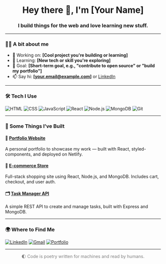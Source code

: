 <h1 align="center">Hey there 👋, I'm [Your Name]</h1>
<h3 align="center">I build things for the web and love learning new stuff.</h3>

---

### 🧑‍💻 A bit about me

- 🔭 Working on: **[Cool project you're building or learning]**
- 🌱 Learning: **[New tech or skill you're exploring]**
- 🎯 Goal: **[Short-term goal, e.g., "contribute to open source" or "build my portfolio"]**
- 📫 Say hi: **[your.email@example.com]** or [LinkedIn](https://linkedin.com/in/yourusername)

---

### 🛠️ Tech I Use

![HTML](https://img.shields.io/badge/-HTML-E34F26?style=flat&logo=html5&logoColor=white)
![CSS](https://img.shields.io/badge/-CSS-1572B6?style=flat&logo=css3&logoColor=white)
![JavaScript](https://img.shields.io/badge/-JavaScript-F7DF1E?style=flat&logo=javascript&logoColor=black)
![React](https://img.shields.io/badge/-React-61DAFB?style=flat&logo=react&logoColor=black)
![Node.js](https://img.shields.io/badge/-Node.js-339933?style=flat&logo=nodedotjs&logoColor=white)
![MongoDB](https://img.shields.io/badge/-MongoDB-4EA94B?style=flat&logo=mongodb&logoColor=white)
![Git](https://img.shields.io/badge/-Git-F05032?style=flat&logo=git&logoColor=white)

---

### 🚀 Some Things I’ve Built

#### 🧩 [Portfolio Website](https://github.com/yourusername/portfolio-site)
A personal portfolio to showcase my work — built with React, styled-components, and deployed on Netlify.

#### 🛒 [E-commerce Store](https://github.com/yourusername/ecommerce-app)
Full-stack shopping site using React, Node.js, and MongoDB. Includes cart, checkout, and user auth.

#### 🗂️ [Task Manager API](https://github.com/yourusername/task-api)
A simple REST API to create and manage tasks, built with Express and MongoDB.

---

### 🌍 Where to Find Me

[![LinkedIn](https://img.shields.io/badge/LinkedIn-blue?style=flat&logo=linkedin&logoColor=white)](https://linkedin.com/in/yourusername)
[![Gmail](https://img.shields.io/badge/Email-D14836?style=flat&logo=gmail&logoColor=white)](mailto:your.email@example.com)
[![Portfolio](https://img.shields.io/badge/Website-black?style=flat&logo=About.me&logoColor=white)](https://yourwebsite.com)

---

<!-- Optional dark-mode footer -->
<p align="center" style="color:gray;">
🌓 Code is poetry written for machines and read by humans.
</p>
